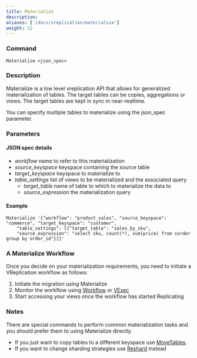 ```yaml
---
title: Materialize
description: 
aliases: ['/docs/vreplication/materialize']
weight: 22
---
```


### Command

```
Materialize <json_spec>
```

### Description

Materialize is a low level vreplication API that allows for generalized materialization of tables. The target tables
can be copies, aggregations or views. The target tables are kept in sync in near-realtime.

You can specify multiple tables to materialize using the json_spec parameter.
  
### Parameters

#### JSON spec details
<div class="cmd">

* *workflow* name to refer to this materialization
* *source_keyspace* keyspace containing the source table
* *target_keyspace* keyspace to materialize to
* *table_settings* list of views to be materialized and the associated query
  * *target_table* name of table to which to materialize the data to
  * *source_expression* the materialization query
  
</div>

#### Example
```
Materialize '{"workflow": "product_sales", "source_keyspace": "commerce", "target_keyspace": "customer", 
    "table_settings": [{"target_table": "sales_by_sku", 
    "source_expression": "select sku, count(*), sum(price) from corder group by order_id"}]}'
```


### A Materialize Workflow

Once you decide on your materialization requirements, you need to initiate a VReplication workflow as follows:

1. Initiate the migration using Materialize
2. Monitor the workflow using [Workflow](../workflow) or [VExec](../vexec)
3. Start accessing your views once the workflow has started Replicating

### Notes

There are special commands to perform common materialization tasks and you should prefer them
to using Materialize directly.
* If you just want to copy tables to a different keyspace use [MoveTables](../movetables).
* If you want to change sharding strategies use [Reshard](../reshard) instead

